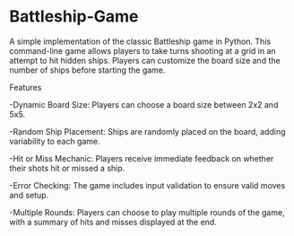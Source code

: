 # Battleship-Game
A simple implementation of the classic Battleship game in Python. This command-line game allows players to take turns shooting at a grid in an attempt to hit hidden ships. Players can customize the board size and the number of ships before starting the game.

Features

-Dynamic Board Size: Players can choose a board size between 2x2 and 5x5.

-Random Ship Placement: Ships are randomly placed on the board, adding variability to each game.

-Hit or Miss Mechanic: Players receive immediate feedback on whether their shots hit or missed a ship.

-Error Checking: The game includes input validation to ensure valid moves and setup.

-Multiple Rounds: Players can choose to play multiple rounds of the game, with a summary of hits and misses displayed at the end.
